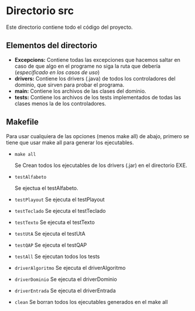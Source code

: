 # Directorio src

Este directorio contiene todo el código del proyecto.

## Elementos del directorio

- **Excepcions:**
Contiene todas las excepciones que hacemos saltar en caso de que algo
en el programe no siga la ruta que debería (*especificado en los casos
de uso*)
- **drivers:**
Contiene los drivers (.java) de todos los controladores del dominio,
que sirven para probar el programa.
- **main:**
Contiene los archivos de las clases del dominio.
- **tests:**
Contiene los archivos de los tests implementados de todas las clases
menos la de los controladores.

## Makefile

Para usar cualquiera de las opciones (menos make all) de abajo,
primero se tiene que usar make all para generar los ejecutables.

- `make all`

	Se Crean todos los ejecutables de los drivers (.jar) en el
	directorio EXE.

- `testAlfabeto`

	Se ejectua el testAlfabeto.

- `testPlayout`
	Se ejecuta el testPlayout

- `testTeclado`
	Se ejecuta el testTeclado

- `testTexto`
	Se ejecuta el testTexto

- `testUtA`
	Se ejecuta el testUtA

- `testQAP`
	Se ejecuta el testQAP

- `testAll`
	Se ejecutan todos los tests

- `driverAlgoritmo`
	Se ejecuta el driverAlgoritmo

- `driverDominio`
	Se ejecuta el driverDominio

- `driverEntrada`
	Se ejecuta el driverEntrada

- `clean`
	Se borran todos los ejecutables generados en el make all